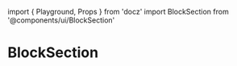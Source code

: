 import { Playground, Props } from 'docz'
import BlockSection from '@components/ui/BlockSection'

# BlockSection

<Props of={BlockSection} />

<Playground>
  <BlockSection
    title='empty.list.message.domains.section1.title'
    message='empty.list.message.domains.section1.message'
    button='empty.list.message.domains.section1.button'
    url='/assets/img/empty/domains/domain_empty_section1.png'
    reverse />
</Playground>
